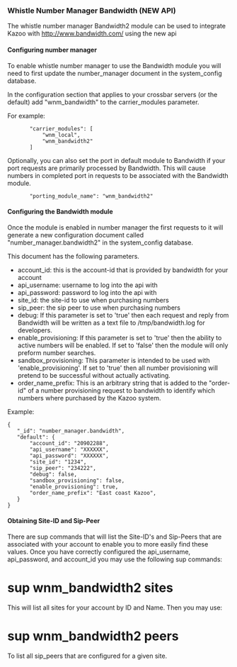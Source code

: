 ### Whistle Number Manager Bandwidth (NEW API)

The whistle number manager Bandwidth2 module can be used to integrate Kazoo with http://www.bandwidth.com/ using the new api

#### Configuring number manager

To enable whistle number manager to use the Bandwidth module you will need to first update the number_manager document in the system_config database.

In the configuration section that applies to your crossbar servers (or the default) add "wnm_bandwidth" to the carrier_modules parameter.

For example:
```
       "carrier_modules": [
           "wnm_local",
           "wnm_bandwidth2"
       ]
```

Optionally, you can also set the port in default module to Bandwidth if your port requests are primarily processed by Bandwidth.  This will cause numbers in completed port in requests to be associated with the Bandwidth module.
```
       "porting_module_name": "wnm_bandwidth2"
```

#### Configuring the Bandwidth module

Once the module is enabled in number manager the first requests to it will generate a new configuration document called "number_manager.bandwidth2" in the system_config database.

This document has the following parameters.

* account_id: this is the account-id that is provided by bandwidth for your account
* api_username: username to log into the api with
* api_password: password to log into the api with
* site_id: the site-id to use when purchasing numbers
* sip_peer: the sip peer to use when purchasing numbers
* debug: If this parameter is set to 'true' then each request and reply from Bandwidth will be written as a text file to /tmp/bandwidth.log for developers.
* enable_provisioning: If this parameter is set to 'true' then the ability to active numbers will be enabled.  If set to 'false' then the module will only preform number searches.
* sandbox_provisioning: This parameter is intended to be used with 'enable_provisioning'.  If set to 'true' then all number provisioning will pretend to be successful without actually activating.
* order_name_prefix: This is an arbitrary string that is added to the "order-id" of a number provisioning request to bandwidth to identify which numbers where purchased by the Kazoo system.

Example:
```
{
   "_id": "number_manager.bandwidth",
   "default": {
       "account_id": "20902288",
       "api_username": "XXXXXX",
       "api_password": "XXXXXX",
       "site_id": "1234",
       "sip_peer": "234222",
       "debug": false,
       "sandbox_provisioning": false,
       "enable_provisioning": true,
       "order_name_prefix": "East coast Kazoo",
   }
}

```

#### Obtaining Site-ID and Sip-Peer

There are sup commands that will list the Site-ID's and Sip-Peers that are associated with your account to enable you to more easily find these values.  Once you have correctly configured the api_username, api_password, and account_id you may use the following sup commands:

# sup wnm_bandwidth2 sites

This will list all sites for your account by ID and Name. Then you may use:

# sup wnm_bandwidth2 peers <SITEID>

To list all sip_peers that are configured for a given site.

